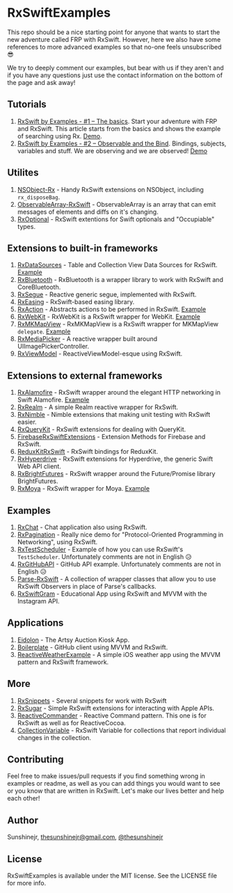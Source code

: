 # RxSwiftExamples

This repo should be a nice starting point for anyone that wants to start the new adventure called FRP with RxSwift.
However, here we also have some references to more advanced examples so that no-one feels unsubscribed 😎

We try to deeply comment our examples, but bear with us if they aren't and if you have any questions just use the contact information on the bottom of the page and ask away!

## Tutorials

1. [RxSwift by Examples - #1 – The basics](http://www.thedroidsonroids.com/blog/ios/rxswift-by-examples-1-the-basics/). Start your adventure with FRP and RxSwift. This article starts from the basics and shows the example of searching using Rx. [Demo](https://github.com/DroidsOnRoids/RxSwiftExamples/tree/master/Libraries%20Usage/RxSwiftExample).
2. [RxSwift by Examples - #2 – Observable and the Bind](http://www.thedroidsonroids.com/blog/ios/rxswift-by-examples-2-observable-and-the-bind/). Bindings, subjects, variables and stuff. We are observing and we are observed! [Demo](https://github.com/DroidsOnRoids/RxSwiftExamples/tree/master/Simple%20Apps/ColourfulBall)

## Utilites

1. [NSObject-Rx](https://github.com/RxSwiftCommunity/NSObject-Rx) - Handy RxSwift extensions on NSObject, including `rx_disposeBag`.
2. [ObservableArray-RxSwift](https://github.com/safx/ObservableArray-RxSwift) - ObservableArray is an array that can emit messages of elements and diffs on it's changing.
3. [RxOptional](https://github.com/RxSwiftCommunity/RxOptional) - RxSwift extentions for Swift optionals and "Occupiable" types.

## Extensions to built-in frameworks
1. [RxDataSources](https://github.com/RxSwiftCommunity/RxDataSources) - Table and Collection View Data Sources for RxSwift. [Example](https://github.com/DroidsOnRoids/RxSwiftExamples/tree/master/Libraries%20Usage/RxDataSourcesExample)
2. [RxBluetooth](https://github.com/SideEffects-xyz/RxBluetooth) - RxBluetooth is a wrapper library to work with RxSwift and CoreBluetooth.
3. [RxSegue](https://github.com/sergdort/RxSegue) - Reactive generic segue, implemented with RxSwift.
4. [RxEasing](https://github.com/lintmachine/RxEasing) - RxSwift-based easing library.
5. [RxAction](https://github.com/RxSwiftCommunity/Action) - Abstracts actions to be performed in RxSwift. [Example](https://github.com/DroidsOnRoids/RxSwiftExamples/tree/master/Libraries%20Usage/RxActionExample)
6. [RxWebKit](https://github.com/RxSwiftCommunity/RxWebKit) - RxWebKit is a RxSwift wrapper for WebKit. [Example](https://github.com/DroidsOnRoids/RxSwiftExamples/tree/master/Libraries%20Usage/RxWebKitExample)
7. [RxMKMapView](https://github.com/RxSwiftCommunity/RxMKMapView) - RxMKMapView is a RxSwift wrapper for MKMapView `delegate`. [Example](https://github.com/DroidsOnRoids/RxSwiftExamples/tree/master/Libraries%20Usage/RxMKMapViewExample)
8. [RxMediaPicker](https://github.com/RxSwiftCommunity/RxMediaPicker) - A reactive wrapper built around UIImagePickerController.
9. [RxViewModel](https://github.com/RxSwiftCommunity/RxViewModel) - ReactiveViewModel-esque using RxSwift.

## Extensions to external frameworks
1. [RxAlamofire](https://github.com/RxSwiftCommunity/RxAlamofire) - RxSwift wrapper around the elegant HTTP networking in Swift Alamofire. [Example](https://github.com/DroidsOnRoids/RxSwiftExamples/tree/master/Libraries%20Usage/RxAlamofireExample)
2. [RxRealm](https://github.com/nanoxd/RxRealm) - A simple Realm reactive wrapper for RxSwift.
3. [RxNimble](https://github.com/RxSwiftCommunity/RxNimble) - Nimble extensions that making unit testing with RxSwift easier.
4. [RxQueryKit](https://github.com/QueryKit/RxQueryKit) - RxSwift extensions for dealing with QueryKit.
5. [FirebaseRxSwiftExtensions](https://github.com/mbalex99/FirebaseRxSwiftExtensions) - Extension Methods for Firebase and RxSwift.
6. [ReduxKitRxSwift](https://github.com/ReduxKit/ReduxKitRxSwift) - RxSwift bindings for ReduxKit.
7. [RxHyperdrive](https://github.com/kylef/RxHyperdrive) - RxSwift extensions for Hyperdrive, the generic Swift Web API client.
8. [RxBrightFutures](https://github.com/SideEffects-xyz/RxBrightFutures) - RxSwift wrapper around the Future/Promise library BrightFutures.
9. [RxMoya](https://github.com/Moya/Moya/blob/master/docs/RxSwift.md) - RxSwift wrapper for Moya. [Example](https://github.com/DroidsOnRoids/RxSwiftExamples/tree/master/Libraries%20Usage/RxMoyaExample)

## Examples

1. [RxChat](https://github.com/bontoJR/RxChat) - Chat application also using RxSwift.
2. [RxPagination](https://github.com/tryswift/RxPagination) - Really nice demo for "Protocol-Oriented Programming in Networking", using RxSwift.
3. [RxTestScheduler](https://github.com/kumapo/RxSwiftTestSchedulerExample) - Example of how you can use RxSwift's `TestScheduler`. Unfortunately comments are not in English 😥
4. [RxGitHubAPI](https://github.com/FengDeng/RxGitHubAPI) - GitHub API example. Unfortunately comments are not in English 😥
5. [Parse-RxSwift](https://github.com/bluelinelabs/Parse-RxSwift) - A collection of wrapper classes that allow you to use RxSwift Observers in place of Parse's callbacks.
6. [RxSwiftGram](https://github.com/Dwar3xwar/RxSwiftGram) - Educational App using RxSwift and MVVM with the Instagram API.

## Applications

1. [Eidolon](https://github.com/artsy/eidolon) - The Artsy Auction Kiosk App.
2. [Boilerplate](https://github.com/tailec/boilerplate#github-api-client) - GitHub client using MVVM and RxSwift.
3. [ReactiveWeatherExample](https://github.com/marinbenc/ReactiveWeatherExample) - A simple iOS weather app using the MVVM pattern and RxSwift framework.

## More

1. [RxSnippets](https://github.com/RxSwiftCommunity/RxSnippets) - Several snippets for work with RxSwift
2. [RxSugar](https://github.com/RxSugar/RxSugar) - Simple RxSwift extensions for interacting with Apple APIs.
3. [ReactiveCommander](https://github.com/pepibumur/ReactiveCommander) - Reactive Command pattern. This one is for RxSwift as well as for ReactiveCocoa.
4. [CollectionVariable](https://github.com/gitdoapp/CollectionVariable) - RxSwift Variable for collections that report individual changes in the collection.

## Contributing
Feel free to make issues/pull requests if you find something wrong in examples or readme, as well as you can add things you would want to see or you know that are written in RxSwift. Let's make our lives better and help each other!

## Author

Sunshinejr, thesunshinejr@gmail.com, <a href="https://twitter.com/thesunshinejr">@thesunshinejr</a>

## License

RxSwiftExamples is available under the MIT license. See the LICENSE file for more info.

